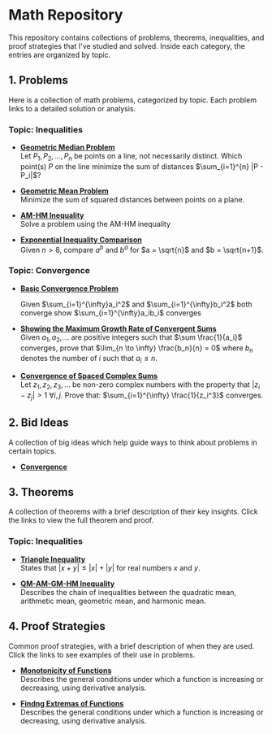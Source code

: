 # Math Repository

This repository contains collections of problems, theorems, inequalities, and proof strategies that I've studied and solved. Inside each category, the entries are organized by topic.

## 1. Problems

Here is a collection of math problems, categorized by topic. Each problem links to a detailed solution or analysis.

### Topic: Inequalities
  - **[Geometric Median Problem](./Problems/GeometricMedian.md)**  
  Let $P_1, P_2, \dots, P_n$ be points on a line, not necessarily distinct. Which point(s) $P$ on the line minimize the sum of distances $\sum_{i=1}^{n} |P - P_i|$?

- **[Geometric Mean Problem](./Problems/GeometricMean.md)**  
  Minimize the sum of squared distances between points on a plane.

- **[AM-HM Inequality](./Problems/AmHmInequality.md)**  
Solve a problem using the AM-HM inequality

- **[Exponential Inequality Comparison](./Problems/ExponentialInequalityComparison.md)**  
  Given $n > 8$, compare $a^b$ and $b^a$ for $a = \sqrt{n}$ and $b = \sqrt{n+1}$.


### Topic: Convergence

  - **[Basic Convergence Problem](./Problems/Convergence/ConvergentSum.md)** 

    Given $\sum_{i=1}^{\infty}a_i^2$ and $\sum_{i=1}^{\infty}b_i^2$ both converge show $\sum_{i=1}^{\infty}a_ib_i$ converges

  - **[Showing the Maximum Growth Rate of Convergent Sums](./Problems/Convergence/ConvergetSumsMaxGrowthRate.md)**  
  Given $a_1, a_2, \dots$ are positive integers such that $\sum \frac{1}{a_i}$ converges, prove that $\lim_{n \to \infty} \frac{b_n}{n} = 0$ where $b_n$ denotes the number of $i$ such that $a_i \leq n$.

  - **[Convergence of Spaced Complex Sums](./Problems/Convergence/ConvergenceOfSpacedComplexSum.md)**  
Let $z_1, z_2, z_3, \ldots$ be non-zero complex numbers with the property that $|z_i - z_j| > 1 \ \forall i, j$. Prove that: $\sum_{i=1}^{\infty} \frac{1}{z_i^3}$ converges.

## 2. Bid Ideas
A collection of big ideas which help guide ways to think about problems in certain topics. 

- **[Convergence](./BigIdeas/Convergence.md)**


## 3. Theorems

A collection of theorems with a brief description of their key insights. Click the links to view the full theorem and proof.


### Topic: Inequalities
- **[Triangle Inequality](./Theorems/TriangleInequality.md)**  
  States that $|x + y| \leq |x| + |y|$ for real numbers $x$ and $y$.

- **[QM-AM-GM-HM Inequality](./Theorems/QM-AM-GM-HM.md)**  
  Describes the chain of inequalities between the quadratic mean, arithmetic mean, geometric mean, and harmonic mean.



## 4. Proof Strategies
Common proof strategies, with a brief description of when they are used. Click the links to see examples of their use in problems.


- **[Monotonicity of Functions](./Theorems/MonotonicityOfFunctions.md)**  
  Describes the general conditions under which a function is increasing or decreasing, using derivative analysis.

- **[Findng Extremas of Functions](./ProofStrategies/FindingMinimumsOfFunctions.md)**  
  Describes the general conditions under which a function is increasing or decreasing, using derivative analysis.
